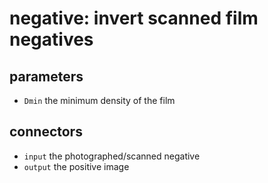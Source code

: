 # negative: invert scanned film negatives

## parameters

* `Dmin` the minimum density of the film

## connectors

* `input` the photographed/scanned negative
* `output` the positive image
